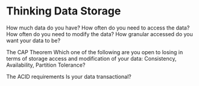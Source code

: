 Thinking Data Storage 
=====================

How much data do you have? 
How often do you need to access the data? 
How often do you need to modify the data? 
How granular accessed do you want your data to be? 

The CAP Theorem 
Which one of the following are you open to losing in terms of storage access and modification of your data: Consistency, Availability, Partition Tolerance? 

The ACID requirements 
Is your data transactional? 
